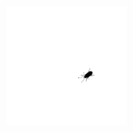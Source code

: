 <div>
  <Profile README in progress> 
</div>

<div>
  <img src="https://raw.githubusercontent.com/bogdangordin/bogdangordin/main/bug.gif?raw=true"/>
</div>

